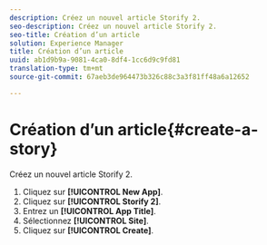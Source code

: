 ```yaml
---
description: Créez un nouvel article Storify 2.
seo-description: Créez un nouvel article Storify 2.
seo-title: Création d’un article
solution: Experience Manager
title: Création d’un article
uuid: ab1d9b9a-9081-4ca0-8df4-1cc6d9c9fd81
translation-type: tm+mt
source-git-commit: 67aeb3de964473b326c88c3a3f81ff48a6a12652

---
```



# Création d’un article{#create-a-story}

Créez un nouvel article Storify 2.

1. Cliquez sur **[!UICONTROL New App]**.
1. Cliquez sur **[!UICONTROL Storify 2]**.
1. Entrez un **[!UICONTROL App Title]**.
1. Sélectionnez **[!UICONTROL Site]**.
1. Cliquez sur **[!UICONTROL Create]**.
